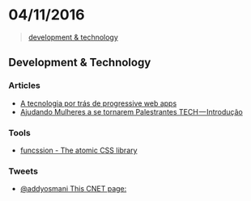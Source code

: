 # 04/11/2016

> [development & technology](#development--technology)


## Development & Technology

### Articles
- [A tecnologia por trás de progressive web apps](http://engenharia.elo7.com.br/a-tecnologia-por-tras-de-progressive-web-apps/)
- [Ajudando Mulheres a se tornarem Palestrantes TECH — Introdução](https://medium.com/@bernarddeluna/ajudando-mulheres-a-se-tornarem-palestrantes-tech-introdu%C3%A7%C3%A3o-975b5b249c02#.qnmdf4yrg)

### Tools
- [funcssion - The atomic CSS library](https://funcssion.com/)

### Tweets
- [@addyosmani This CNET page:](https://twitter.com/addyosmani/status/793197147713773568)

